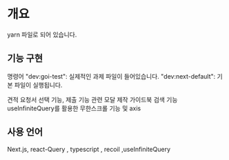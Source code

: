 # 개요
yarn 파일로 되어 있습니다. 

## 기능 구현 
명령어 
"dev:goi-test":  실제적인 과제 파일이 들어있습니다.
"dev:next-default": 기본 파일이 실행됩니다. 

견적 요청서 선택 기능, 제출 기능 
관련 모달 제작 
가이드북 검색 기능 
useInfiniteQuery를 활용한 무한스크롤 기능 및 axis

## 사용 언어 
Next.js,  react-Query , typescript , recoil ,useInfiniteQuery

